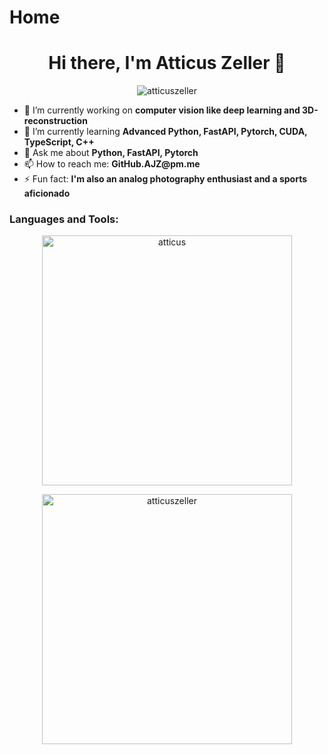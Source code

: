 # Home

<h1 align="center">Hi there, I'm Atticus Zeller 👋</h1>
<p align="center">
  <img src="https://komarev.com/ghpvc/?username=atticuszeller&label=Profile%20views&color=0e75b6&style=flat" alt="atticuszeller" />
</p>

- 🔭 I’m currently working on __computer vision like deep learning and 3D-reconstruction__
- 🌱 I’m currently learning __Advanced Python, FastAPI, Pytorch, CUDA, TypeScript, C++__
- 💬 Ask me about __Python, FastAPI, Pytorch__
- 📫 How to reach me: __GitHub.AJZ@pm.me__
- ⚡ Fun fact: __I'm also an analog photography enthusiast and a sports aficionado__

<h3 align="left">Languages and Tools:</h3>

<p align="center">
  <img src="https://github-readme-stats.vercel.app/api/top-langs?username=&show_icons=true&theme=dark&title_color=0099ff&text_color=474747&bg_color=ffffff&locale=en&layout=compact" alt="atticus" width="400"/>
</p>
<p align="center">
  <img src="https://github-readme-stats.vercel.app/api?username=atticuszeller&show_icons=true&theme=dark&title_color=ff0000&text_color=00ffff&bg_color=000000&locale=en" alt="atticuszeller" width="400"/>
</p>

